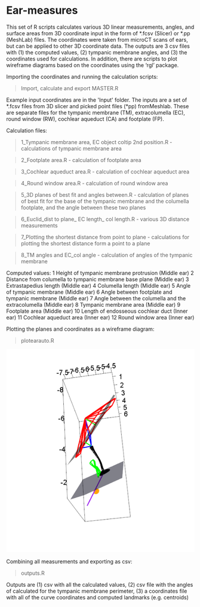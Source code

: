 # Ear-measures

This set of R scripts calculates various 3D linear measurements, angles, and surface areas from 3D coordinate input in the form of *.fcsv (Slicer) or *.pp (MeshLab) files. The coordinates were taken from microCT scans of ears, but can be applied to other 3D coordinate data. The outputs are 3 csv files with (1) the computed values, (2) tympanic membrane angles, and (3) the coordinates used for calculations. In addition, there are scripts to plot wireframe diagrams based on the coordinates using the ‘rgl’ package.


Importing the coordinates and running the calculation scripts:
> Import, calculate and export MASTER.R

Example input coordinates are in the 'Input' folder. The inputs are a set of *.fcsv files from 3D slicer and picked point files (*pp) fromMeshlab.  These are separate files for the tympanic membrane (TM), extracolumella (EC), round window (RW), cochlear aqueduct (CA) and footplate (FP).

Calculation files:

> 1_Tympanic membrane area, EC object coltip 2nd position.R - calculations of tympanic membrane area

> 2_Footplate area.R - calculation of footplate area

> 3_Cochlear aqueduct area.R - calculation of cochlear aqueduct area

> 4_Round window area.R - calculation of round window area

> 5_3D planes of best fit and angles between.R - calculation of planes of best fit for the base of the tympanic membrane and the columella footplate, and the angle between these two planes

> 6_Euclid_dist to plane_ EC length_ col length.R - various 3D distance measurements

> 7_Plotting the shortest distance from point to plane - calculations for plotting the shortest distance form a point to a plane

> 8_TM angles and EC_col angle - calculation of angles of the tympanic membrane

Computed values:
1	Height of tympanic membrane protrusion	(Middle ear)
2	Distance from columella to tympanic membrane base plane	(Middle ear)
3	Extrastapedius length	(Middle ear)
4	Columella length	(Middle ear)
5	Angle of tympanic membrane	(Middle ear)
6	Angle between footplate and tympanic membrane	(Middle ear)
7	Angle between the columella and the extracolumella	(Middle ear)
8	Tympanic membrane area	(Middle ear)
9	Footplate area	(Middle ear)
10	Length of endosseous cochlear duct	(Inner ear)
11	Cochlear aqueduct area	(Inner ear)
12	Round window area	(Inner ear)


Plotting the planes and coordinates as a wireframe diagram:

> plotearauto.R

![alt text](Capture.PNG)

Combining all measurements and exporting as csv:

> outputs.R

Outputs are (1) csv with all the calculated values, (2) csv file with the angles of calculated for the tympanic membrane perimeter, (3) a coordinates file with all of the curve coordinates and computed landmarks (e.g. centroids)
